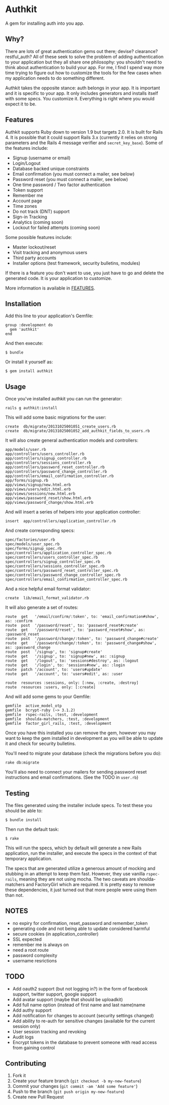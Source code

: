 # Authkit

A gem for installing auth into you app.

## Why?

There are lots of great authentication gems out there; devise? clearance? restful_auth?
All of these seek to solve the problem of adding authentication to your application but they all share
one philosophy: you shouldn't need to think about authentication to build your app. For me, I find I
spend way more time trying to figure out how to customize the tools for the few cases when my
application needs to do something different.

Authkit takes the opposite stance: auth belongs in your app. It is important and it is specific to your
app. It only includes generators and installs itself with some specs. You customize it. Everything
is right where you would expect it to be.

## Features

Authkit supports Ruby down to version 1.9 but targets 2.0. It is built for Rails 4. It is possible
that it could support Rails 3.x (currently it relies on strong parameters and the Rails 4
message verifier and `secret_key_base`). Some of the features include:

  * Signup (username or email)
  * Login/Logout
  * Database backed unique constraints
  * Email confirmation (you must connect a mailer, see below)
  * Password reset (you must connect a mailer, see below)
  * One time password / Two factor authentication
  * Token support
  * Remember me
  * Account page
  * Time zones
  * Do not track (DNT) support
  * Sign-in Tracking
  * Analytics (coming soon)
  * Lockout for failed attempts (coming soon)

Some possible features include:

  * Master lockout/reset
  * Visit tracking and anonymous users
  * Third party accounts
  * Installer options (test framework, security bulletins, modules)

If there is a feature you don't want to use, you just have to go and delete the generated code.
It is your application to customize.

More information is available in [FEATURES](FEATURES.md).

## Installation

Add this line to your application's Gemfile:

    group :development do
      gem 'authkit'
    end

And then execute:

    $ bundle

Or install it yourself as:

    $ gem install authkit

## Usage

Once you've installed authkit you can run the generator:

    rails g authkit:install

This will add some basic migrations for the user:

    create  db/migrate/20131025001051_create_users.rb
    create  db/migrate/20131025001052_add_authkit_fields_to_users.rb

It will also create general authentication models and controllers:

    app/models/user.rb
    app/controllers/users_controller.rb
    app/controllers/signup_controller.rb
    app/controllers/sessions_controller.rb
    app/controllers/password_reset_controller.rb
    app/controllers/password_change_controller.rb
    app/controllers/email_confirmation_controller.rb
    app/forms/signup.rb
    app/views/signup/new.html.erb
    app/views/users/edit.html.erb
    app/views/sessions/new.html.erb
    app/views/password_reset/show.html.erb
    app/views/password_change/show.html.erb

And will insert a series of helpers into your application controller:

    insert  app/controllers/application_controller.rb

And create corresponding specs:

    spec/factories/user.rb
    spec/models/user_spec.rb
    spec/forms/signup_spec.rb
    spec/controllers/application_controller_spec.rb
    spec/controllers/users_controller_spec.rb
    spec/controllers/signup_controller_spec.rb
    spec/controllers/sessions_controller_spec.rb
    spec/controllers/password_reset_controller_spec.rb
    spec/controllers/password_change_controller_spec.rb
    spec/controllers/email_confirmation_controller_spec.rb

And a nice helpful email format validator:

    create  lib/email_format_validator.rb

It will also generate a set of routes:

    route  get   '/email/confirm/:token', to: 'email_confirmation#show', as: :confirm
    route  post  '/password/reset', to: 'password_reset#create'
    route  get   '/password/reset', to: 'password_reset#show', as: :password_reset
    route  post  '/password/change/:token', to: 'password_change#create'
    route  get   '/password/change/:token', to: 'password_change#show', as: :password_change
    route  post  '/signup', to: 'signup#create'
    route  get   '/signup', to: 'signup#new', as: :signup
    route  get   '/logout', to: 'sessions#destroy', as: :logout
    route  get   '/login', to: 'sessions#new', as: :login
    route  patch '/account', to: 'users#update'
    route  get   '/account', to: 'users#edit', as: :user

    route  resources :sessions, only: [:new, :create, :destroy]
    route  resources :users, only: [:create]

And will add some gems to your Gemfile:

    gemfile  active_model_otp
    gemfile  bcrypt-ruby (~> 3.1.2)
    gemfile  rspec-rails, :test, :development
    gemfile  shoulda-matchers, :test, :development
    gemfile  factor_girl_rails, :test, :development

Once you have this installed you can remove the gem, however you may want to
keep the gem installed in development as you will be able to update it
and check for security bulletins.

You'll need to migrate your database (check the migrations before you do):

    rake db:migrate

You'll also need to connect your mailers for sending password reset instructions
and email confirmations. (See the TODO in `user.rb`)

## Testing

The files generated using the installer include specs. To test these you should be
able to:

    $ bundle install

Then run the default task:

    $ rake

This will run the specs, which by default will generate a new Rails application,
run the installer, and execute the specs in the context of that temporary
application.

The specs that are generated utilize a generous amount of mocking and stubbing in
an attempt to keep them fast. However, they use vanilla `rspec-rails`, meaning
they are not using mocha. The two caveats are shoulda-matchers and FactoryGirl which
are required. It is pretty easy to remove these dependencies, it just turned out
that more people were using them than not.

## NOTES

* no expiry for confirmation, reset_password and remember_token
* generating code and not being able to update considered harmful
* secure cookies (in application_controller)
* SSL expected
* remember me is always on
* need a root route
* password complexity
* username resrictions

## TODO

* Add oauth2 support (but not logging in?) in the form of facebook support, twitter support, google support
* Add avatar support (maybe that should be uploadkit)
* Add full name option (instead of first name and last name)name
* Add authy support
* Add notification for changes to account (security settings changed)
* Add ability to re-auth for sensitive changes (available for the current session only)
* User session tracking and revoking
* Audit logs
* Encrypt tokens in the database to prevent someone with read access from gaining control

## Contributing

1. Fork it
2. Create your feature branch (`git checkout -b my-new-feature`)
3. Commit your changes (`git commit -am 'Add some feature'`)
4. Push to the branch (`git push origin my-new-feature`)
5. Create new Pull Request
